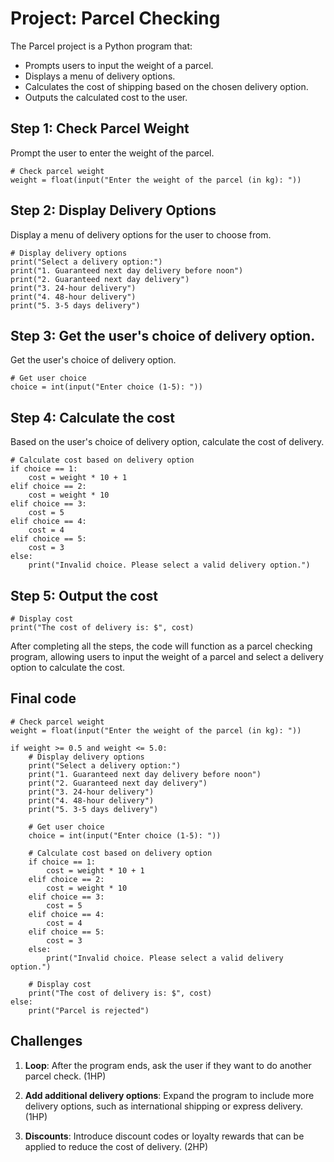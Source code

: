 # Project: Parcel Checking

The Parcel project is a Python program that:

- Prompts users to input the weight of a parcel.
- Displays a menu of delivery options.
- Calculates the cost of shipping based on the chosen delivery option.
- Outputs the calculated cost to the user.

## Step 1: Check Parcel Weight

Prompt the user to enter the weight of the parcel.

    # Check parcel weight
    weight = float(input("Enter the weight of the parcel (in kg): "))

## Step 2: Display Delivery Options

Display a menu of delivery options for the user to choose from.

    # Display delivery options
    print("Select a delivery option:")
    print("1. Guaranteed next day delivery before noon")
    print("2. Guaranteed next day delivery")
    print("3. 24-hour delivery")
    print("4. 48-hour delivery")
    print("5. 3-5 days delivery")


## Step 3: Get the user's choice of delivery option.

Get the user's choice of delivery option.

    # Get user choice
    choice = int(input("Enter choice (1-5): "))

## Step 4: Calculate the cost

Based on the user's choice of delivery option, calculate the cost of delivery.

    # Calculate cost based on delivery option
    if choice == 1:
        cost = weight * 10 + 1
    elif choice == 2:
        cost = weight * 10
    elif choice == 3:
        cost = 5
    elif choice == 4:
        cost = 4
    elif choice == 5:
        cost = 3
    else:
        print("Invalid choice. Please select a valid delivery option.")

## Step 5: Output the cost

    # Display cost
    print("The cost of delivery is: $", cost)

After completing all the steps, the code will function as a parcel checking program, allowing users to input the weight of a parcel and select a delivery option to calculate the cost.


## Final code

    # Check parcel weight
    weight = float(input("Enter the weight of the parcel (in kg): "))

    if weight >= 0.5 and weight <= 5.0:
        # Display delivery options
        print("Select a delivery option:")
        print("1. Guaranteed next day delivery before noon")
        print("2. Guaranteed next day delivery")
        print("3. 24-hour delivery")
        print("4. 48-hour delivery")
        print("5. 3-5 days delivery")

        # Get user choice
        choice = int(input("Enter choice (1-5): "))

        # Calculate cost based on delivery option
        if choice == 1:
            cost = weight * 10 + 1
        elif choice == 2:
            cost = weight * 10
        elif choice == 3:
            cost = 5
        elif choice == 4:
            cost = 4
        elif choice == 5:
            cost = 3
        else:
            print("Invalid choice. Please select a valid delivery option.")

        # Display cost
        print("The cost of delivery is: $", cost)
    else:
        print("Parcel is rejected")



## Challenges

1. **Loop**: After the program ends, ask the user if they want to do another parcel check. (1HP)

1. **Add additional delivery options**: Expand the program to include more delivery options, such as international shipping or express delivery. (1HP)

1. **Discounts**: Introduce discount codes or loyalty rewards that can be applied to reduce the cost of delivery. (2HP)

